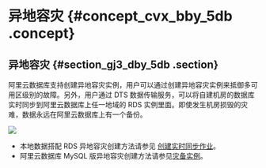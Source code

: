 # 异地容灾 {#concept_cvx_bby_5db .concept}

## 异地容灾 {#section_gj3_dby_5db .section}

阿里云数据库支持创建异地容灾实例，用户可以通过创建异地容灾实例来抵御多可用区级别的故障。另外，用户通过 DTS 数据传输服务，可以将自建机房的数据库实时同步到阿里云数据库上任一地域的 RDS 实例里面。即使发生机房损毁的灾难，数据永远在阿里云数据库上有一个备份。

![](http://static-aliyun-doc.oss-cn-hangzhou.aliyuncs.com/assets/img/7796/1425_zh-CN.png)

-   本地数据搭配 RDS 异地容灾创建方法请参见 [创建实时同步作业](https://help.aliyun.com/document_detail/dts/Getting-Started/data-synchronous.html)。
-   阿里云数据库 MySQL 版异地容灾创建方法请参见[灾备实例](../cn.zh-CN/快速入门MySQL版/扩展实例/灾备实例.md#)。

